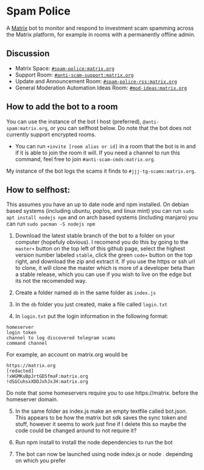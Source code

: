 # Spam Police

A [Matrix](https://matrix.org/) bot to monitor and respond to investment scam spamming across the Matrix platform, for example in rooms with a permanently offline admin.

## Discussion

- Matrix Space: [`#spam-police:matrix.org`](https://matrix.to/#/#spam-police:matrix.org)
- Support Room: [`#anti-scam-support:matrix.org`](https://matrix.to/#/#anti-scam-support:matrix.org)
- Update and Announcement Room: [`#spam-police-rss:matrix.org`](https://matrix.to/#/#spam-police-rss:matrix.org)
- General Moderation Automation Ideas Room: [`#mod-ideas:matrix.org`](https://matrix.to/#/#mod-ideas:matrix.org)

## How to add the bot to a room

You can use the instance of the bot I host (preferred), `@anti-spam:matrix.org`, or you can selfhost below. Do note that the bot does not currently support encrypted rooms.

- You can run `+invite [room alias or id]` in a room that the bot is in and if it is able to join the room it will. If you need a channel to run this command, feel free to join `#anti-scam-cmds:matrix.org`.

My instance of the bot logs the scams it finds to `#jjj-tg-scams:matrix.org`. 

## How to selfhost:

This assumes you have an up to date node and npm installed. On debian based systems (including ubuntu, pop!os, and linux mint) you can run `sudo apt install nodejs npm` and on arch based systems (including manjaro) you can run `sudo pacman -S nodejs npm`

1. Download the latest stable branch of the bot to a folder on your computer (hopefuly obvious). I recomend you do this by going to the `master▾` button on the top left of this github page, select the highest version number labeled `stable`, click the green `code▾` button on the top right, and download the zip and extract it. If you use the https or ssh url to clone, it will clone the master which is more of a developer beta than a stable release, which you can use if you wish to live on the edge but its not the recomended way.

2. Create a folder named `db` in the same folder as `index.js`

3. In the `db` folder you just created, make a file called `login.txt`

4. In `login.txt` put the login information in the following format:
```
homeserver
login token
channel to log discovered telegram scams
command channel
```
For example, an account on matrix.org would be
```
https://matrix.org
[redacted]
!xWGMKuBpJrtGDSfmaF:matrix.org
!dSGCuhsxXDDJxhJxJH:matrix.org
```
Do note that some homeservers require you to use https://matrix. before the homeserver domain.

5. In the same folder as index.js make an empty textfile called bot.json. This appears to be how the matrix bot sdk saves the sync token and stuff, however it seems to work just fine if I delete this so maybe the code could be changed around to not require it?

6. Run npm install to install the node dependencies to run the bot

7. The bot can now be launched using node index.js or node . depending on which you prefer
